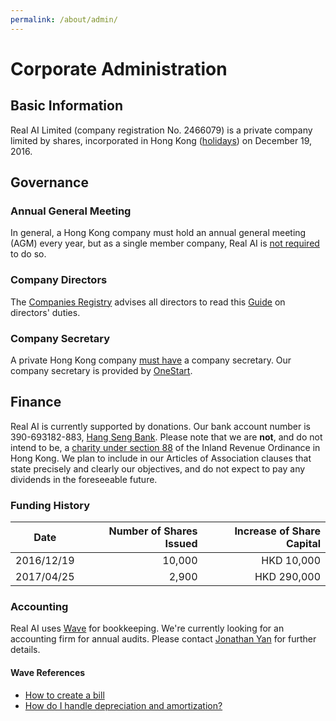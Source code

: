 ```yaml
---
permalink: /about/admin/
---
```

# Corporate Administration

## Basic Information

Real AI Limited (company registration No. 2466079) is a private company limited by shares, incorporated in Hong Kong ([holidays](https://www.gov.hk/en/about/abouthk/holiday/)) on December 19, 2016.

## Governance

### Annual General Meeting

In general, a Hong Kong company must hold an annual general meeting (AGM) every year, but as a single member company, Real AI is [not required](http://www.cr.gov.hk/en/companies_ordinance/faq_meet-res-co-record.htm#03) to do so.

### Company Directors

The [Companies Registry](http://www.cr.gov.hk/en/home/index.htm) advises all directors to read this [Guide](http://www.cr.gov.hk/en/publications/docs/director_guide-e.pdf) on directors' duties.

### Company Secretary

A private Hong Kong company [must have](http://www.cr.gov.hk/en/faq/faq01.htm#022) a company secretary. Our company secretary is provided by [OneStart](http://www.onestartoffices.com/).

## Finance 

Real AI is currently supported by donations. Our bank account number is 390-693182-883, [Hang Seng Bank](https://bank.hangseng.com/1/2/business/bank-accounts/integrated-business-solutions/faq#12). Please note that we are **not**, and do not intend to be, a [charity under section 88](http://www.ird.gov.hk/eng/tax/ach_tgc.htm) of the Inland Revenue Ordinance in Hong Kong. We plan to include in our Articles of Association clauses that state precisely and clearly our objectives, and do not expect to pay any dividends in the foreseeable future.

### Funding History

| Date       | Number of Shares Issued | Increase of Share Capital |
| ---------- | -----------------------:| -------------------------:|
| 2016/12/19 |                  10,000 |                HKD 10,000 |
| 2017/04/25 |                   2,900 |               HKD 290,000 |

### Accounting

Real AI uses [Wave](https://www.waveapps.com/) for bookkeeping. We're currently looking for an accounting firm for annual audits. Please contact [Jonathan Yan](mailto:jyan@realai.org) for further details.

#### Wave References

* [How to create a bill](https://support.waveapps.com/hc/en-us/articles/208622026)
* [How do I handle depreciation and amortization?](https://support.waveapps.com/hc/en-us/articles/208623506)

